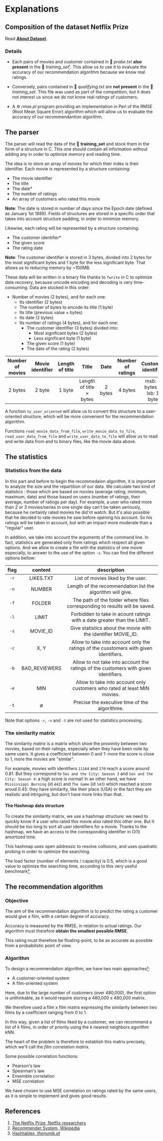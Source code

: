 # Explanations

## Composition of the dataset Netflix Prize

Read **[About Dataset](AboutDataset.md)**.

### Details

- Each pairs of movies and customer contained in 📄 *probe.txt* **also present** in the 📁 *training_set*[¹][1]. This allow us to use it to evaluate the accuracy of our recommendation algorithm because we know real ratings.

- Conversely, pairs contained in 📄 *qualifying.txt* are **not present** in the 📁 *training_set*. This file was used as part of the competition, but it does not interest us since we do not know real ratings of customers.

- A ⚙️ *rmse.pl* program providing an implementation in Perl of the RMSE (Root Mean Square Error) algorithm which will allow us to evaluate the accuracy of our recommendantion algorithm.

## The parser

The parser will read the data of the 📁 **training_set** and stock them in the form of a structure in C. This one should contain all information without adding any in order to optimize memory and reading time.

The idea is to store an array of movies for which their index is their identifier. Each movie is represented by a structure containing:

- The movie identifier
- The title
- The date*
- The number of ratings
- An array of customers who rated this movie

**Note**: The date is stored in number of days since the Epoch date (defined as January 1st 1889).
Fields of structures are stored in a specific order that takes into account structure padding, in order to minimize memory.

Likewise, each rating will be represented by a structure containing:

- The customer identifier*
- The given score
- The rating date

**Note**: The customer identifier is stored in 3 bytes, divided into 2 bytes for the most significant bytes and 1 byte for the less significant byte. That allows us to reducing memory by ~100MB.

These data will be written in a binary file thanks to `fwrite` in C to optimize date recovery, because unicode encoding and decoding is very time-consuming. Data are stocked in this order:

- Number of movies (2 bytes), and for each one:
  - Its identifier (2 bytes)
  - The number of bytes to encode its title (1 byte)
  - Its title (previous value × bytes)
  - Its date (2 bytes)
  - Its number of ratings (4 bytes), and for each one:
    - The customer identifier (3 bytes) divided into:
      - Most significant bytes (2 bytes)
      - Less significant byte (1 byte)
    - The given score (1 byte)
    - The date of the rating (2 bytes)

| Number of movies | Movie identifier | Length of title | Title                   | Date    | Number of ratings | Customer identifier         | Score  | Date of rating |
| :--------------: | :--------------: | :-------------: | :---------------------: | :-----: | :---------------: | :-------------------------: | :----: | :------------: |
|     2 bytes      | 2 byte           | 1 byte          | Length of title × bytes | 2 bytes | 4 bytes           | msb: 2 bytes & lsb: 1 byte | 1 byte | 2 bytes        |

A function `to_user_oriented` will allow us to convert this structure to a user-oriented structure, which will be more convenient for the recommendation algorithm.

Functions `read_movie_data_from_file`, `write_movie_data_to_file`, `read_user_data_from_file` and `write_user_data_to_file` will allow us to read and write data from and to binary files, like the movie data above.

## The statistics

### Statistics from the data

In this part and before to begin the recommedaion algorithm, it is important to analyze the size and the repartition of our data.
We calculate two kind of statistics : those which are based on movies (average rating, minimum, maximum, date) and those based on users (number of ratings, their average, number of ratings per day).
For example, a user who rated more than 2 or 3 movies/series in one single day can't be taken seriously, because he certainly rated movies he did'nt watch. But it's also possible that he decided to rate movies he saw before opening his account. So his ratings will be taken in account, but with an impact more moderate than a "regular" user.

In addition, we take into account the arguments of the command line. In fact, statistics are generated only from ratings which respect all given options. And we allow to create a file with the statistics of one movie especially, to answer to the use of the option `-s`. You can find the different options bellow:

| flag |    content    |                                      description                                      |
| :--: | :-----------: | :-----------------------------------------------------------------------------------: |
| `-r` |   LIKES.TXT   |                           List of movies liked by the user.                           |
| `-n` |    NUMBER     |              Length of the recommendation list the algorithm will give.              |
| `-f` |    FOLDER     |      The path of the folder where files corresponding to results will be saved.       |
| `-l` |     LIMIT     |        Forbidden to take in acount ratings with a date greater than the LIMIT.        |
| `-s` |   MOVIE_ID    |             Give statistics about the movie with the identifier MOVIE_ID.             |
| `-c` |     X, Y      | Allow to take into account only the ratings of the cusstomers with given identifiers. |
| `-b` | BAD_REVIEWERS |  Allow to not take into account the ratings of the customers with given identifiers.  |
| `-e` |      MIN      |       Allow to take into account only customers who rated at least MIN movies.        |
| `-t` |       ∅       |                    Precise the executive time of the algorithme.                     |

Note that options `-r`, `-n` and `-t` are not used for statistics processing.

### The similarity matrix

The similarity matrix is a matrix which show the proximity between two movies, based on their ratings, especially when they have been note by same users. It gives a coefficient between 0 and 1: more the score is close to 1, more the movies are "similar".

For example, movies with identifiers `11164` and `270` reach a score around 0.81. But they correspond to `Sex and the City: Season 3` and `Sex and the City: Season 4`: a high score is normal! In an other hand, we have `Mississippi Burning` (id `442`) and `The Game` (id `143`) which reached a score aroud 0.45: they have similarity, like their place (USA) or the fact they are realistic and intriguing, but don't have more links than that.

#### The Hashmap data structure

To create the similarity matrix, we use a hashmap structure: we need to quickly know if a user who rated this movie also rated this other one. But it should be too long to sort all user identifiers for a movie. Thanks to the hashmap, we have an access to the corresponding identifier in O(1) amortized time.

This hashmap uses open addressic to resolve collisions, and uses quadratic probing in order to optimize the searching.

The load factor (number of elements / capacity) is 0.5, which is a good value to optimize the searching time, according to this very useful benchmark[³][3].

## The recommendation algorithm

### Objective

The aim of the recommendation algorithm is to predict the rating a customer would give a film, with a certain degree of accuracy.

Accuracy is measured by the RMSE, in relation to actual ratings.
Our algorithm must therefore **obtain the smallest possible RMSE**.

This rating must therefore be floating-point, to be as accurate as possible from a probabilistic point of view.

### Algorithm

To design a recommendation algorithm, we have two main approaches[²][2]:

- A customer-oriented system
- A film-oriented system

Here, due to the large number of customers (over 480,000), the first option is unthinkable, as it would require storing a 480,000 x 480,000 matrix.

We therefore used a film x film matrix expressing the similarity between two films by a coefficient ranging from 0 to 1.

In this way, given a list of films liked by a customer, we can recommend a list of k films, in order of priority using the k nearest neighbors agorithm kNN.

The heart of the problem is therefore to establish this matrix precisely, which we'll call the *film correlation matrix*.

Some possible correlation functions:

- Pearson's law
- Spearman's law
- Ensemble correlation
- MSE correlation

We have chosen to use MSE correlation on ratings rated by the same users, as it is simple to implement and gives good results.

## References

1. [The Netflix Prize, Netflix researchers]([3])
2. [Recommender System, Wikipedia]([2])
3. [Hashtables, *thenumb.at*]([3])

[1]: https://www.cs.uic.edu/~liub/KDD-cup-2007/proceedings/The-Netflix-Prize-Bennett.pdf
[2]: https://en.wikipedia.org/wiki/Recommender_system
[3]: https://thenumb.at/Hashtables/
